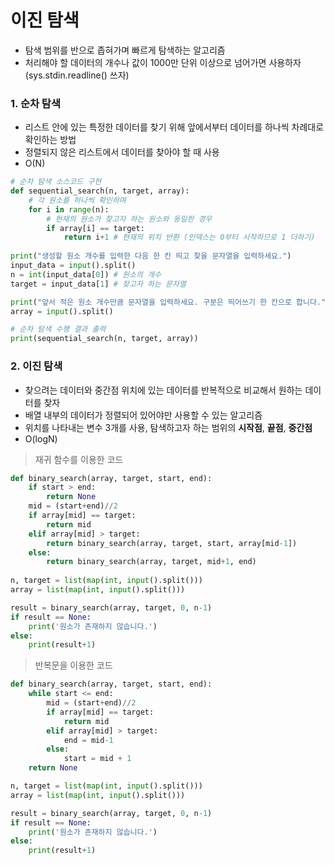# 이진 탐색

- 탐색 범위를 반으로 좁혀가며 빠르게 탐색하는 알고리즘
- 처리해야 할 데이터의 개수나 값이 1000만 단위 이상으로 넘어가면 사용하자 (sys.stdin.readline() 쓰자)



### 1. 순차 탐색

- 리스트 안에 있는 특정한 데이터를 찾기 위해 앞에서부터 데이터를 하나씩 차례대로 확인하는 방법
- 정렬되지 않은 리스트에서 데이터를 찾아야 할 때 사용
- O(N)

```python
# 순차 탐색 소스코드 구현
def sequential_search(n, target, array):
    # 각 원소를 하나씩 확인하며
    for i in range(n):
        # 현재의 원소가 찾고자 하는 원소와 동일한 경우
        if array[i] == target:
            return i+1 # 현재의 위치 반환 (인덱스는 0부터 시작하므로 1 더하기)
        
print("생성할 원소 개수를 입력한 다음 한 칸 띄고 찾을 문자열을 입력하세요.")
input_data = input().split()
n = int(input_data[0]) # 원소의 개수
target = input_data[1] # 찾고자 하는 문자열

print("앞서 적은 원소 개수만큼 문자열을 입력하세요. 구분은 띄어쓰기 한 칸으로 합니다.")
array = input().split()

# 순차 탐색 수행 결과 출력
print(sequential_search(n, target, array))
```



### 2. 이진 탐색

- 찾으려는 데이터와 중간점 위치에 있는 데이터를 반복적으로 비교해서 원하는 데이터를 찾자
- 배열 내부의 데이터가 정렬되어 있어야만 사용할 수 있는 알고리즘
- 위치를 나타내는 변수 3개를 사용, 탐색하고자 하는 범위의 **시작점**, **끝점**, **중간점**
- O(logN)



> 재귀 함수를 이용한 코드

```python
def binary_search(array, target, start, end):
    if start > end:
        return None
    mid = (start+end)//2
    if array[mid] == target:
        return mid
    elif array[mid] > target:
        return binary_search(array, target, start, array[mid-1])
    else:
        return binary_search(array, target, mid+1, end)
        
n, target = list(map(int, input().split()))
array = list(map(int, input().split()))

result = binary_search(array, target, 0, n-1)
if result == None:
    print('원소가 존재하지 않습니다.')
else:
    print(result+1)
```



> 반복문을 이용한 코드

```python
def binary_search(array, target, start, end):
    while start <= end:
        mid = (start+end)//2
        if array[mid] == target:
            return mid
        elif array[mid] > target:
            end = mid-1
        else:
            start = mid + 1
    return None

n, target = list(map(int, input().split()))
array = list(map(int, input().split()))

result = binary_search(array, target, 0, n-1)
if result == None:
    print('원소가 존재하지 않습니다.')
else:
    print(result+1)
```

